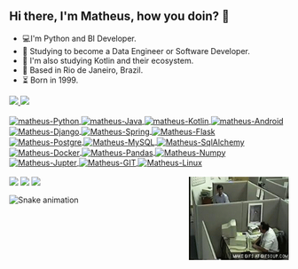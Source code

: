 ## Hi there, I'm Matheus, how you doin? 👋

- 💻I'm Python and BI Developer.
- 🧰 Studying to become a Data Engineer or Software Developer.
- 🧰 I'm also studying Kotlin and their ecosystem.
- 🔭 Based in Rio de Janeiro, Brazil.
- ⏳ Born in 1999.

<div align="leaft">
  <a href="https://github.com/matheusjunqueiradasilva">
  <img height="160em" src="https://github-readme-stats.vercel.app/api?username=matheusjunqueiradasilva&show_icons=true&theme=tokyonight&include_all_commits=true&count_private=true" />
  <img height="160em" src="https://github-readme-stats.vercel.app/api/top-langs/?username=matheusjunqueiradasilva&layout=compact&langs_count=7&theme=tokyonight"/>
</div>
  
<div style="display: inline_block"><br>  
  <img align="center" alt="matheus-Python" height="45"  width="50" src="https://cdn.jsdelivr.net/gh/devicons/devicon/icons/python/python-original.svg" />
   <img align="center" alt="matheus-Java" height="45"  width="50" src="https://cdn.jsdelivr.net/gh/devicons/devicon/icons/java/java-original-wordmark.svg" />
  <img align="center" alt="matheus-Kotlin" height="45"  width="50" src="https://cdn.jsdelivr.net/gh/devicons/devicon/icons/kotlin/kotlin-original.svg" />
  <img align="center" alt="matheus-Android" height="60"  width="70" src="https://cdn.jsdelivr.net/gh/devicons/devicon/icons/androidstudio/androidstudio-original-wordmark.svg" />
  <img align="center" alt="Matheus-Django" height="45" width="50" src="https://cdn.jsdelivr.net/gh/devicons/devicon/icons/django/django-plain.svg" />
  <img align="center" alt="Matheus-Spring" height="45" width="50" src="https://cdn.jsdelivr.net/gh/devicons/devicon/icons/spring/spring-original.svg">
  

  <img align="center" alt="Matheus-Flask"  height="45"  width="50" src="https://cdn.jsdelivr.net/gh/devicons/devicon/icons/flask/flask-original-wordmark.svg"  />
  <img align="center" alt="Matheus-Postgre" height="45" width="50" src="https://cdn.jsdelivr.net/gh/devicons/devicon/icons/postgresql/postgresql-original.svg" />
  <img align="center" alt="Matheus-MySQL" height="45" width="50" src="https://cdn.jsdelivr.net/gh/devicons/devicon/icons/mysql/mysql-original.svg" />
  <img align="center" alt="Matheus-SqlAlchemy" height="45" width="50" src="https://cdn.jsdelivr.net/gh/devicons/devicon/icons/sqlalchemy/sqlalchemy-original.svg" /> 
  <img align="center" alt="Matheus-Docker" height="45" width="50" src="https://cdn.jsdelivr.net/gh/devicons/devicon/icons/docker/docker-original.svg" /> 
  <img align="center" alt="Matheus-Pandas" height="45" width="50" src="https://cdn.jsdelivr.net/gh/devicons/devicon/icons/pandas/pandas-original-wordmark.svg" />
  <img align="center" alt="Matheus-Numpy" height="45" width="50"  src="https://cdn.jsdelivr.net/gh/devicons/devicon/icons/numpy/numpy-original-wordmark.svg" />
  <img align="center" alt="Matheus-Jupter" height="45" width="50"  src="https://cdn.jsdelivr.net/gh/devicons/devicon/icons/jupyter/jupyter-original-wordmark.svg" />
  <img align="center" alt="Matheus-GIT" height="45" width="50" src="https://cdn.jsdelivr.net/gh/devicons/devicon/icons/git/git-original.svg" />
  <img align="center" alt="Matheus-Linux" height="45" width="50" src="https://cdn.jsdelivr.net/gh/devicons/devicon/icons/linux/linux-original.svg" />
</div><br>
  
<div>
 <img align="right" height="150" width="180" src="https://github.com/matheusjunqueiradasilva/MatheusJunqueiradaSilva/blob/master/2LbF.gif">
</div>
<div>
  <a href="https://www.linkedin.com/in/matheus-junqueira-dev/" target="_blank"><img src="https://img.shields.io/badge/linkedin-%230077B5.svg?&style=for-the-badge&logo=linkedin&logoColor=white"></a>
  <a href="https://www.facebook.com/matheusinho.junqueira" target="_blank"><img src = "https://img.shields.io/badge/facebook-%231877F2.svg?&style=for-the-badge&logo=facebook&logoColor=white"></a>
  <a href="mailto:matheusjunqueira.job@gmail.com" target="_blank"><img src ="https://img.shields.io/badge/Gmail-D14836?style=for-the-badge&logo=gmail&logoColor=white"></a>
  
  ![Snake animation](https://github.com/matheusjunqueiradasilva/matheusjunqueiradasilva/blob/output/github-contribution-grid-snake.svg)
  
</div>
